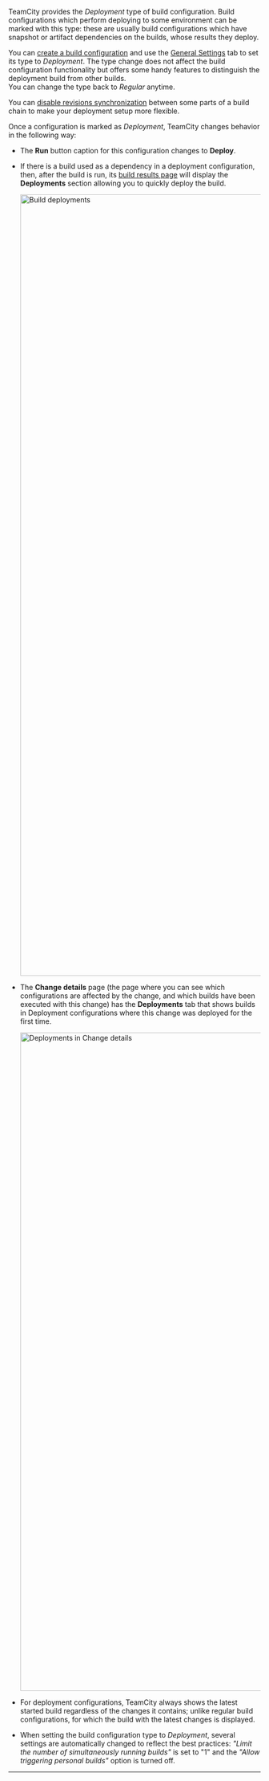 [//]: # (title: Deployment Build Configuration)
[//]: # (auxiliary-id: Deployment Build Configuration)

TeamCity provides the _Deployment_ type of build configuration. Build configurations which perform deploying to some environment can be marked with this type: these are usually build configurations which have snapshot or artifact dependencies on the builds, whose results they deploy.

You can [create a build configuration](creating-and-editing-build-configurations.md) and use the [General Settings](configuring-general-settings.md) tab to set its type to _Deployment_. The type change does not affect the build configuration functionality but offers some handy features to distinguish the deployment build from other builds.   
You can change the type back to _Regular_ anytime.

<tip>

You can [disable revisions synchronization](build-chain.md#Disabling+Revisions+Synchronization+Between+Chain+Parts) between some parts of a build chain to make your deployment setup more flexible.

</tip>

Once a configuration is marked as _Deployment_, TeamCity changes behavior in the following way:
* The __Run__ button caption for this configuration changes to __Deploy__.
* If there is a build used as a dependency in a deployment configuration, then, after the build is run, its [build results page](working-with-build-results.md) will display the __Deployments__ section allowing you to quickly deploy the build.   

   <img src="Deployments.png" alt="Build deployments" width="1557"/>

* The __Change details__ page (the page where you can see which configurations are affected by the change, and which builds have been executed with this change) has the __Deployments__ tab that shows builds in Deployment configurations where this change was deployed for the first time.   
   
   <img src="ChangeDetails.png" alt="Deployments in Change details" width="1312"/>
   
* For deployment configurations, TeamCity always shows the latest started build regardless of the changes it contains; unlike regular build configurations, for which the build with the latest changes is displayed.
* When setting the build configuration type to _Deployment_, several settings are automatically changed to reflect the best practices: _"Limit the number of simultaneously running builds"_ is set to "1" and the _"Allow triggering personal builds"_ option is turned off.

__ __